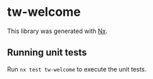 # tw-welcome

This library was generated with [Nx](https://nx.dev).

## Running unit tests

Run `nx test tw-welcome` to execute the unit tests.
